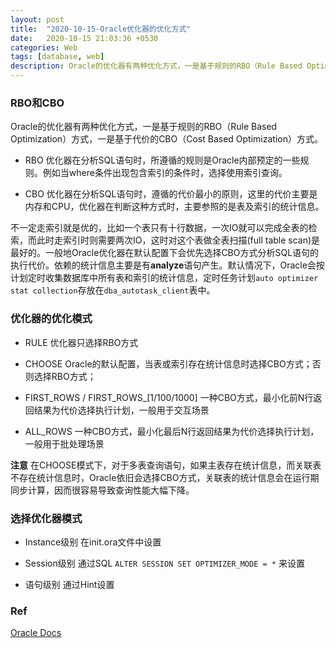 ```yaml
---
layout: post
title:  "2020-10-15-Oracle优化器的优化方式"
date:   2020-10-15 21:03:36 +0530
categories: Web
tags: [database, web]
description: Oracle的优化器有两种优化方式，一是基于规则的RBO（Rule Based Optimization）方式，一是基于代价的CBO（Cost Based Optimization）方式。
---
```


### RBO和CBO

Oracle的优化器有两种优化方式，一是基于规则的RBO（Rule Based Optimization）方式，一是基于代价的CBO（Cost Based Optimization）方式。

- RBO 优化器在分析SQL语句时，所遵循的规则是Oracle内部预定的一些规则。例如当where条件出现包含索引的条件时，选择使用索引查询。

- CBO 优化器在分析SQL语句时，遵循的代价最小的原则，这里的代价主要是内存和CPU，优化器在判断这种方式时，主要参照的是表及索引的统计信息。

不一定走索引就是优的，比如一个表只有十行数据，一次IO就可以完成全表的检索，而此时走索引时则需要两次IO，这时对这个表做全表扫描(full table scan)是最好的。一般地Oracle优化器在默认配置下会优先选择CBO方式分析SQL语句的执行代价。依赖的统计信息主要是有**analyze**语句产生。默认情况下，Oracle会按计划定时收集数据库中所有表和索引的统计信息，定时任务计划`auto optimizer stat collection`存放在`dba_autotask_client`表中。

### 优化器的优化模式

- RULE 优化器只选择RBO方式

- CHOOSE Oracle的默认配置，当表或索引存在统计信息时选择CBO方式；否则选择RBO方式；

- FIRST_ROWS / FIRST_ROWS_[1/100/1000] 一种CBO方式，最小化前N行返回结果为代价选择执行计划，一般用于交互场景

- ALL_ROWS 一种CBO方式，最小化最后N行返回结果为代价选择执行计划，一般用于批处理场景

**注意** 在CHOOSE模式下，对于多表查询语句，如果主表存在统计信息，而关联表不存在统计信息时，Oracle依旧会选择CBO方式，关联表的统计信息会在运行期同步计算，因而很容易导致查询性能大幅下降。

### 选择优化器模式

- Instance级别 在init.ora文件中设置

- Session级别 通过SQL `ALTER SESSION SET OPTIMIZER_MODE = *` 来设置

- 语句级别 通过Hint设置

### Ref
[Oracle Docs](https://docs.oracle.com/cd/B19306_01/server.102/b14237/initparams145.htm#REFRN10145)
